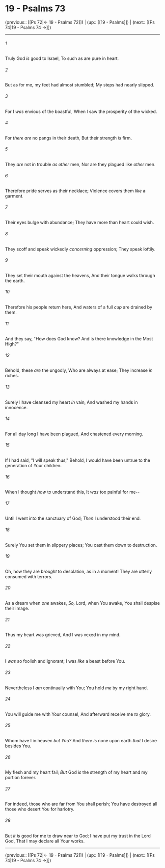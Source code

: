 # 19 - Psalms 73

(previous:: [[Ps 72|← 19 - Psalms 72]]) | (up:: [[19 - Psalms]]) | (next:: [[Ps 74|19 - Psalms 74 →]])

***


###### 1 
Truly God _is_ good to Israel, To such as are pure in heart. 

###### 2 
But as for me, my feet had almost stumbled; My steps had nearly slipped. 

###### 3 
For I _was_ envious of the boastful, When I saw the prosperity of the wicked. 

###### 4 
For _there are_ no pangs in their death, But their strength _is_ firm. 

###### 5 
They _are_ not in trouble _as other_ men, Nor are they plagued like _other_ men. 

###### 6 
Therefore pride serves as their necklace; Violence covers them _like_ a garment. 

###### 7 
Their eyes bulge with abundance; They have more than heart could wish. 

###### 8 
They scoff and speak wickedly _concerning_ oppression; They speak loftily. 

###### 9 
They set their mouth against the heavens, And their tongue walks through the earth. 

###### 10 
Therefore his people return here, And waters of a full _cup_ are drained by them. 

###### 11 
And they say, "How does God know? And is there knowledge in the Most High?" 

###### 12 
Behold, these _are_ the ungodly, Who are always at ease; They increase _in_ riches. 

###### 13 
Surely I have cleansed my heart _in_ vain, And washed my hands in innocence. 

###### 14 
For all day long I have been plagued, And chastened every morning. 

###### 15 
If I had said, "I will speak thus," Behold, I would have been untrue to the generation of Your children. 

###### 16 
When I thought _how_ to understand this, It _was_ too painful for me-- 

###### 17 
Until I went into the sanctuary of God; _Then_ I understood their end. 

###### 18 
Surely You set them in slippery places; You cast them down to destruction. 

###### 19 
Oh, how they are _brought_ to desolation, as in a moment! They are utterly consumed with terrors. 

###### 20 
As a dream when _one_ awakes, _So,_ Lord, when You awake, You shall despise their image. 

###### 21 
Thus my heart was grieved, And I was vexed in my mind. 

###### 22 
I _was_ so foolish and ignorant; I was _like_ a beast before You. 

###### 23 
Nevertheless I _am_ continually with You; You hold _me_ by my right hand. 

###### 24 
You will guide me with Your counsel, And afterward receive me _to_ glory. 

###### 25 
Whom have I in heaven _but You?_ And _there is_ none upon earth _that_ I desire besides You. 

###### 26 
My flesh and my heart fail; _But_ God _is_ the strength of my heart and my portion forever. 

###### 27 
For indeed, those who are far from You shall perish; You have destroyed all those who desert You for harlotry. 

###### 28 
But _it is_ good for me to draw near to God; I have put my trust in the Lord God, That I may declare all Your works.

***

(previous:: [[Ps 72|← 19 - Psalms 72]]) | (up:: [[19 - Psalms]]) | (next:: [[Ps 74|19 - Psalms 74 →]])
